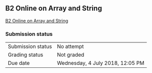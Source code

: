 <h2>B2 Online on Array and String</h2><a href="..%5Cfile%5CB2%20Online%20on%20Array%20and%20String.docx">B2 Online on Array and String</a><br />

<h3>Submission status</h3><table>
<tbody><tr>
<td>Submission status</td>
<td>No attempt</td>
</tr>
<tr>
<td>Grading status</td>
<td>Not graded</td>
</tr>
<tr>
<td>Due date</td>
<td>Wednesday, 4 July 2018, 12:05 PM</td>
</tr>

</tbody>
</table>




